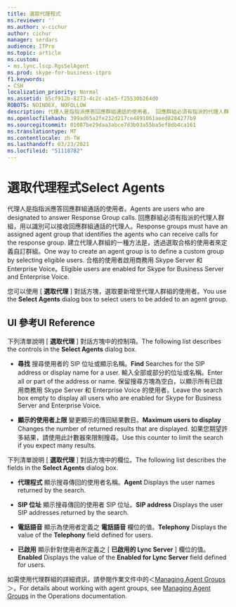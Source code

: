 ```yaml
---
title: 選取代理程式
ms.reviewer: ''
ms.author: v-cichur
author: cichur
manager: serdars
audience: ITPro
ms.topic: article
ms.custom:
- ms.lync.lscp.RgsSelAgent
ms.prod: skype-for-business-itpro
f1.keywords:
- CSH
localization_priority: Normal
ms.assetid: b5cf912b-8273-4c2c-a1e5-f25530b264d0
ROBOTS: NOINDEX, NOFOLLOW
description: 代理人是指指派應答回應群組通話的使用者。 回應群組必須有指派的代理人群組，用以識別可以接收回應群組通話的代理人。 建立代理人群組的一種方法是，透過選取合格的使用者來定義自訂群組。 合格的使用者啟用商務用 Skype Server 和 Enterprise Voice。
ms.openlocfilehash: 399ad65a2fe232d217ce4891061aeed8284277b9
ms.sourcegitcommit: 01087be29daa3abce7d3b03a55ba5ef8db4ca161
ms.translationtype: MT
ms.contentlocale: zh-TW
ms.lasthandoff: 03/23/2021
ms.locfileid: "51118782"
---
```

# <a name="select-agents"></a><span data-ttu-id="a1939-106">選取代理程式</span><span class="sxs-lookup"><span data-stu-id="a1939-106">Select Agents</span></span>

<span data-ttu-id="a1939-107">代理人是指指派應答回應群組通話的使用者。</span><span class="sxs-lookup"><span data-stu-id="a1939-107">Agents are users who are designated to answer Response Group calls.</span></span> <span data-ttu-id="a1939-108">回應群組必須有指派的代理人群組，用以識別可以接收回應群組通話的代理人。</span><span class="sxs-lookup"><span data-stu-id="a1939-108">Response groups must have an assigned agent group that identifies the agents who can receive calls for the response group.</span></span> <span data-ttu-id="a1939-109">建立代理人群組的一種方法是，透過選取合格的使用者來定義自訂群組。</span><span class="sxs-lookup"><span data-stu-id="a1939-109">One way to create an agent group is to define a custom group by selecting eligible users.</span></span> <span data-ttu-id="a1939-110">合格的使用者啟用商務用 Skype Server 和 Enterprise Voice。</span><span class="sxs-lookup"><span data-stu-id="a1939-110">Eligible users are enabled for Skype for Business Server and Enterprise Voice.</span></span>

<span data-ttu-id="a1939-111">您可以使用 [ **選取代理** ] 對話方塊，選取要新增至代理人群組的使用者。</span><span class="sxs-lookup"><span data-stu-id="a1939-111">You use the **Select Agents** dialog box to select users to be added to an agent group.</span></span>

## <a name="ui-reference"></a><span data-ttu-id="a1939-112">UI 參考</span><span class="sxs-lookup"><span data-stu-id="a1939-112">UI Reference</span></span>

<span data-ttu-id="a1939-113">下列清單說明 [ **選取代理** ] 對話方塊中的控制項。</span><span class="sxs-lookup"><span data-stu-id="a1939-113">The following list describes the controls in the **Select Agents** dialog box.</span></span>

- <span data-ttu-id="a1939-114">**尋找** 搜尋使用者的 SIP 位址或顯示名稱。</span><span class="sxs-lookup"><span data-stu-id="a1939-114">**Find** Searches for the SIP address or display name for a user.</span></span> <span data-ttu-id="a1939-115">輸入全部或部分的位址或名稱。</span><span class="sxs-lookup"><span data-stu-id="a1939-115">Enter all or part of the address or name.</span></span> <span data-ttu-id="a1939-116">保留搜尋方塊為空白，以顯示所有已啟用商務用 Skype Server 和 Enterprise Voice 的使用者。</span><span class="sxs-lookup"><span data-stu-id="a1939-116">Leave the search box empty to display all users who are enabled for Skype for Business Server and Enterprise Voice.</span></span>

- <span data-ttu-id="a1939-117">**顯示的使用者上限** 變更顯示的傳回結果數目。</span><span class="sxs-lookup"><span data-stu-id="a1939-117">**Maximum users to display** Changes the number of returned results that are displayed.</span></span> <span data-ttu-id="a1939-118">如果您期望許多結果，請使用此計數器來限制搜尋。</span><span class="sxs-lookup"><span data-stu-id="a1939-118">Use this counter to limit the search if you expect many results.</span></span>

<span data-ttu-id="a1939-119">下列清單說明 [ **選取代理** ] 對話方塊中的欄位。</span><span class="sxs-lookup"><span data-stu-id="a1939-119">The following list describes the fields in the **Select Agents** dialog box.</span></span>

- <span data-ttu-id="a1939-120">**代理程式** 顯示搜尋傳回的使用者名稱。</span><span class="sxs-lookup"><span data-stu-id="a1939-120">**Agent** Displays the user names returned by the search.</span></span>

- <span data-ttu-id="a1939-121">**SIP 位址** 顯示搜尋傳回的使用者 SIP 位址。</span><span class="sxs-lookup"><span data-stu-id="a1939-121">**SIP address** Displays the user SIP addresses returned by the search.</span></span>

- <span data-ttu-id="a1939-122">**電話語音** 顯示為使用者定義之 **電話語音** 欄位的值。</span><span class="sxs-lookup"><span data-stu-id="a1939-122">**Telephony** Displays the value of the **Telephony** field defined for users.</span></span>

- <span data-ttu-id="a1939-123">**已啟用** 顯示針對使用者所定義之 [ **已啟用的 Lync Server** ] 欄位的值。</span><span class="sxs-lookup"><span data-stu-id="a1939-123">**Enabled** Displays the value of the **Enabled for Lync Server** field defined for users.</span></span>

<span data-ttu-id="a1939-124">如需使用代理群組的詳細資訊，請參閱作業文件中的＜[Managing Agent Groups](/previous-versions/office/lync-server-2013/lync-server-2013-managing-response-group-agent-groups)＞。</span><span class="sxs-lookup"><span data-stu-id="a1939-124">For details about working with agent groups, see [Managing Agent Groups](/previous-versions/office/lync-server-2013/lync-server-2013-managing-response-group-agent-groups) in the Operations documentation.</span></span>